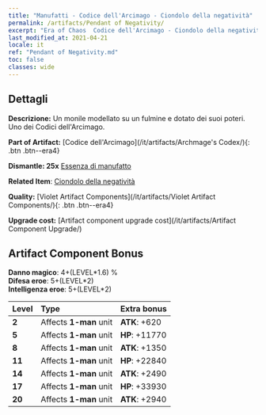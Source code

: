 ```yaml
---
title: "Manufatti - Codice dell'Arcimago - Ciondolo della negatività"
permalink: /artifacts/Pendant of Negativity/
excerpt: "Era of Chaos  Codice dell'Arcimago - Ciondolo della negatività. Un monile modellato su un fulmine e dotato dei suoi poteri. Uno dei Codici dell'Arcimago."
last_modified_at: 2021-04-21
locale: it
ref: "Pendant of Negativity.md"
toc: false
classes: wide
---
```




## Dettagli

 **Descrizione:** Un monile modellato su un fulmine e dotato dei suoi poteri. Uno dei Codici dell'Arcimago.

 **Part of Artifact:** [Codice dell'Arcimago](/it/artifacts/Archmage's Codex/){: .btn .btn--era4}

 **Dismantle: 25x** [Essenza di manufatto](/it/Items/con_905/)

 **Related Item**: [Ciondolo della negatività](/it/Items/art_136/)

 **Quality:** [Violet Artifact Components](/it/artifacts/Violet Artifact Components/){: .btn .btn--era4}

 **Upgrade cost:** [Artifact component upgrade cost](/it/artifacts/Artifact Component Upgrade/)

## Artifact Component Bonus

  **Danno magico**: 4+(LEVEL\*1.6) %<br/>**Difesa eroe**: 5+(LEVEL\*2)<br/>**Intelligenza eroe**: 5+(LEVEL\*2)

  |  Level  | Type |    Extra bonus  | 
  |:--------|:-----|:----------------| 
  | **2** | Affects **1-man** unit | **ATK**: +620 | 
  | **5** | Affects **1-man** unit | **HP**: +11770 | 
  | **8** | Affects **1-man** unit | **ATK**: +1350 | 
  | **11** | Affects **1-man** unit | **HP**: +22840 | 
  | **14** | Affects **1-man** unit | **ATK**: +2490 | 
  | **17** | Affects **1-man** unit | **HP**: +33930 | 
  | **20** | Affects **1-man** unit | **ATK**: +2940 | 
